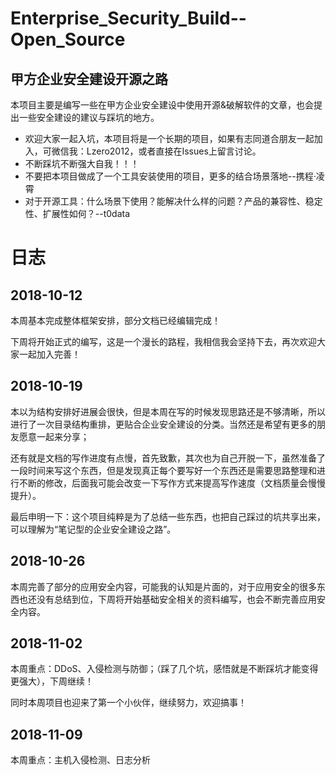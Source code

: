 # Enterprise_Security_Build--Open_Source
## 甲方企业安全建设开源之路

本项目主要是编写一些在甲方企业安全建设中使用开源&破解软件的文章，也会提出一些安全建设的建议与踩坑的地方。

* 欢迎大家一起入坑，本项目将是一个长期的项目，如果有志同道合朋友一起加入，可微信我：Lzero2012，或者直接在Issues上留言讨论。
* 不断踩坑不断强大自我！！！
* 不要把本项目做成了一个工具安装使用的项目，更多的结合场景落地--携程·凌霄
* 对于开源工具：什么场景下使用？能解决什么样的问题？产品的兼容性、稳定性、扩展性如何？--t0data


# 日志
## 2018-10-12
本周基本完成整体框架安排，部分文档已经编辑完成！

下周将开始正式的编写，这是一个漫长的路程，我相信我会坚持下去，再次欢迎大家一起加入完善！


## 2018-10-19
本以为结构安排好进展会很快，但是本周在写的时候发现思路还是不够清晰，所以进行了一次目录结构重排，更贴合企业安全建设的分类。当然还是希望有更多的朋友愿意一起来分享；

还有就是文档的写作进度有点慢，首先致歉，其次也为自己开脱一下，虽然准备了一段时间来写这个东西，但是发现真正每个要写好一个东西还是需要思路整理和进行不断的修改，后面我可能会改变一下写作方式来提高写作速度（文档质量会慢慢提升）。

最后申明一下：这个项目纯粹是为了总结一些东西，也把自己踩过的坑共享出来，可以理解为“笔记型的企业安全建设之路”。

## 2018-10-26
本周完善了部分的应用安全内容，可能我的认知是片面的，对于应用安全的很多东西也还没有总结到位，下周将开始基础安全相关的资料编写，也会不断完善应用安全内容。

## 2018-11-02
本周重点：DDoS、入侵检测与防御；（踩了几个坑，感悟就是不断踩坑才能变得更强大），下周继续！

同时本周项目也迎来了第一个小伙伴，继续努力，欢迎搞事！

## 2018-11-09
本周重点：主机入侵检测、日志分析
